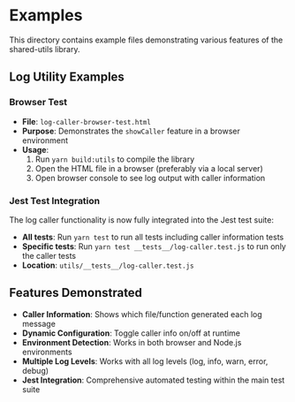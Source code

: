 # Examples

This directory contains example files demonstrating various features of the shared-utils library.

## Log Utility Examples

### Browser Test

- **File**: `log-caller-browser-test.html`
- **Purpose**: Demonstrates the `showCaller` feature in a browser environment
- **Usage**:
  1. Run `yarn build:utils` to compile the library
  2. Open the HTML file in a browser (preferably via a local server)
  3. Open browser console to see log output with caller information

### Jest Test Integration

The log caller functionality is now fully integrated into the Jest test suite:

- **All tests**: Run `yarn test` to run all tests including caller information tests
- **Specific tests**: Run `yarn test __tests__/log-caller.test.js` to run only the caller tests
- **Location**: `utils/__tests__/log-caller.test.js`

## Features Demonstrated

- **Caller Information**: Shows which file/function generated each log message
- **Dynamic Configuration**: Toggle caller info on/off at runtime
- **Environment Detection**: Works in both browser and Node.js environments
- **Multiple Log Levels**: Works with all log levels (log, info, warn, error, debug)
- **Jest Integration**: Comprehensive automated testing within the main test suite
